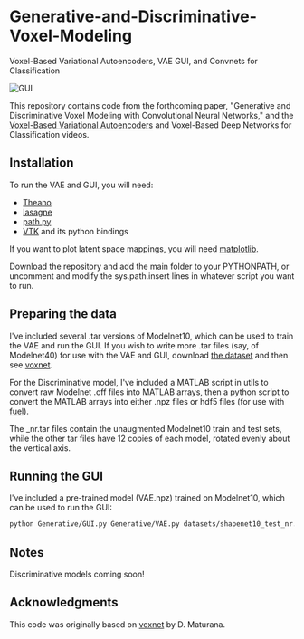 # Generative-and-Discriminative-Voxel-Modeling
Voxel-Based Variational Autoencoders, VAE GUI, and Convnets for Classification

![GUI](https://github.com/ajbrock/Generative-and-Discriminative-Voxel-Modelling/blob/master/doc/GUI3.png)

This repository contains code from the forthcoming paper, "Generative and Discriminative Voxel Modeling with Convolutional Neural Networks," and the [Voxel-Based Variational Autoencoders](https://www.youtube.com/watch?v=LtpU1yBStlU) and Voxel-Based Deep Networks for Classification videos.

## Installation
To run the VAE and GUI, you will need:

- [Theano](http://deeplearning.net/software/theano/) 
- [lasagne](http://lasagne.readthedocs.io/en/latest/user/installation.html)
- [path.py](https://github.com/jaraco/path.py)
- [VTK](http://www.vtk.org/) and its python bindings

If you want to plot latent space mappings, you will need [matplotlib](http://matplotlib.org/).

Download the repository and add the main folder to your PYTHONPATH, or uncomment and modify the sys.path.insert lines in whatever script you want to run.

## Preparing the data
I've included several .tar versions of Modelnet10, which can be used to train the VAE and run the GUI. If you wish to write more .tar files (say, of Modelnet40) for use with the VAE and GUI, download  [the dataset](http://modelnet.cs.princeton.edu/) and then see [voxnet](https://github.com/dimatura/voxnet).

For the Discriminative model, I've included a MATLAB script in utils to convert raw Modelnet .off files into MATLAB arrays, then a python script to convert the MATLAB arrays into either .npz files or hdf5 files (for use with [fuel](https://github.com/mila-udem/fuel)). 

The _nr.tar files contain the unaugmented Modelnet10 train and test sets, while the other tar files have 12 copies of each model, rotated evenly about the vertical axis. 

## Running the GUI
I've included a pre-trained model (VAE.npz) trained on Modelnet10, which can be used to run the GUI:

```sh
python Generative/GUI.py Generative/VAE.py datasets/shapenet10_test_nr.tar Generative/VAE.npz
```

## Notes
Discriminative models coming soon!

## Acknowledgments
This code was originally based on [voxnet](https://github.com/dimatura/voxnet) by D. Maturana.
